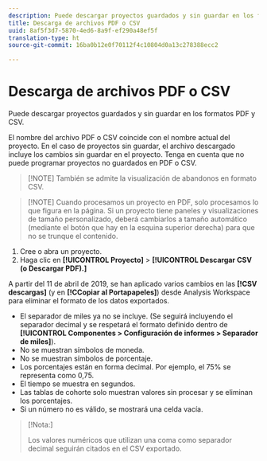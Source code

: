 ```yaml
---
description: Puede descargar proyectos guardados y sin guardar en los formatos PDF y CSV.
title: Descarga de archivos PDF o CSV
uuid: 8af5f3d7-5870-4ed6-8a9f-ef290a48ef5f
translation-type: ht
source-git-commit: 16ba0b12e0f70112f4c10804d0a13c278388ecc2

---
```



# Descarga de archivos PDF o CSV

Puede descargar proyectos guardados y sin guardar en los formatos PDF y CSV.

El nombre del archivo PDF o CSV coincide con el nombre actual del proyecto. En el caso de proyectos sin guardar, el archivo descargado incluye los cambios sin guardar en el proyecto. Tenga en cuenta que no puede programar proyectos no guardados en PDF o CSV.

> [!NOTE] También se admite la visualización de abandonos en formato CSV.

> [!NOTE] Cuando procesamos un proyecto en PDF, solo procesamos lo que figura en la página. Si un proyecto tiene paneles y visualizaciones de tamaño personalizado, deberá cambiarlos a tamaño automático (mediante el botón que hay en la esquina superior derecha) para que no se trunque el contenido.

1. Cree o abra un proyecto.
1. Haga clic en **[!UICONTROL Proyecto]** > **[!UICONTROL Descargar CSV (o Descargar PDF).]**

A partir del 11 de abril de 2019, se han aplicado varios cambios en las **[!CSV descargas]** (y en **[!CCopiar al Portapapeles]**) desde Analysis Workspace para eliminar el formato de los datos exportados.
* El separador de miles ya no se incluye. (Se seguirá incluyendo el separador decimal y se respetará el formato definido dentro de **[!UICONTROL Componentes > Configuración de informes > Separador de miles]**).
* No se muestran símbolos de moneda.
* No se muestran símbolos de porcentaje.
* Los porcentajes están en forma decimal. Por ejemplo, el 75% se representa como 0,75.
* El tiempo se muestra en segundos.
* Las tablas de cohorte solo muestran valores sin procesar y se eliminan los porcentajes.
* Si un número no es válido, se mostrará una celda vacía.

>[!Nota:]
>
> Los valores numéricos que utilizan una coma como separador decimal seguirán citados en el CSV exportado.
